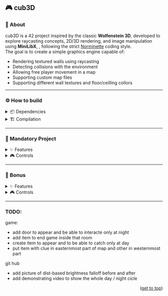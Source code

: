 <a name="readme-top"></a>
## 🎮 cub3D

### 📌 About
cub3D is a 42 project inspired by the classic **Wolfenstein 3D**, developed to explore raycasting concepts, 2D/3D rendering, and image manipulation using **MiniLibX**, , following the strict [Norminette](https://github.com/42School/norminette) coding style.  
The goal is to create a simple graphics engine capable of:
- Rendering textured walls using raycasting
- Detecting collisions with the environment
- Allowing free player movement in a map
- Supporting custom map files
- Supporting different wall textures and floor/ceilling collors

---

### ⚙️ How to build<br> 
<details>
<summary>📦 Dependencies</summary><br>
- In order to compile and run the game, you will need several dependencies, which you can install on the terminal:
<br>

```bash
sudo apt-get install gcc make libxext-dev libx11-dev libbsd-dev libxrandr-dev libxi-dev libxinerama-dev
```
</details>
<details>
<summary>🏗️ Compilation</summary><br>

1. **Clone the repository**

```bash
https://github.com/mmiguelo/Cub3d.git
cd cub3d
```
2. **Install minilibx library**
   
```bash
make download
```
3. **Compile C files**
   
```bash
make
```
4. **Run the game**
   
```bash
./cub3D maps/valid/map.cub
```
5. **other make commands**

| Command | Description |
|---|---|
| make re | Recompiles the entire project |
| make clean | Removes object files |
| make fclean | Removes object files and executable |

</details>

---

### 🚀 Mandatory Project<br>
<details>
<summary>✨ Features</summary><br>
  
+ Parsing of custom ```.cub``` maps
+ Support for textures for each direction (N, S, E, W)
+ Customizable floor and ceiling colors
+ Wall rendering using raycasting algorithm
+ Free player movement with camera rotation

</details>

<details>
<summary>🎮 Controls</summary><br>

| Key / Input   | Action                    |
| ------------- | ------------------------- |
| `W`           | Move forward              |
| `S`           | Move backward             |
| `A`           | Strafe left               |
| `D`           | Strafe right              |
| `← / →`       | Rotate camera (keyboard)  |
| `ESC`         | Quit game                 |

</details>

---

### 🎯 Bonus
<details>
<summary>✨ Features</summary><br>

+ Wall collision detection
+ Real-time minimap rendering
+ Real-time FPS counter
+ Distance-based brightness attenuation
+ Global day/night ambient lighting cycle
+ Dynamic ceiling color using LERP
+ Player sprint mechanic


</details>

<details>
<summary>🎮 Controls</summary><br>

| Key / Input   | Action                    |
| ------------- | ------------------------- |
| `W`           | Move forward              |
| `S`           | Move backward             |
| `A`           | Strafe left               |
| `D`           | Strafe right              |
| `SPACE`       | Sprint / Run              |
| `← / →`       | Rotate camera (keyboard)  |
| *Mouse Move*  | Rotate camera (mouse)     |
| `ESC`         | Quit game                 |

</details>

---

### TODO:

game:
+ add door to appear and be able to interacte only at night
+ add item to end game inside that room
+ create item to appear and to be able to catch only at day
+ put item with clue in easternmost part of map and other in westernmost part

git hub
+ add picture of dist-based brightness falloff before and after
+ add demonstrating video to show the whole day / night cicle

<p align="right">(<a href="#readme-top">get to top</a>)</p>
